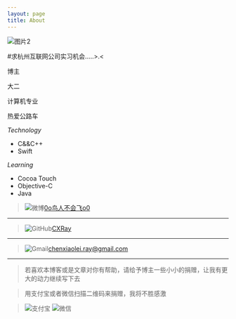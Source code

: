 ```yaml
---
layout: page
title: About
---
```

![图片2](http://cxray.github.io/about/IMG2.JPG)

#求杭州互联网公司实习机会.....>.<

博主

大二

计算机专业

热爱公路车

*Technology*

* C&&C++
* Swift

*Learning*

* Cocoa Touch
* Objective-C
* Java



>![微博](http://cxray.github.io/about/weibo.png)[0o鸟人不会飞o0](http://weibo.com/p/1005051795459455)
***

>![GitHub](http://cxray.github.io/about/github.png)[CXRay](https://github.com/CXRay)
***

>![Gmail](http://cxray.github.io/about/gmail.png)[chenxiaolei.ray@gmail.com](mailto:chenxiaolei.ray@gmail.com)
***

>若喜欢本博客或是文章对你有帮助，请给予博主一些小小的捐赠，让我有更大的动力继续写下去

>用支付宝或者微信扫描二维码来捐赠，我将不胜感激

>![支付宝](http://cxray.github.io/about/alipayqr.png)
>![微信](http://cxray.github.io/about/weixinpay.JPG)

